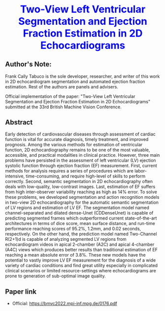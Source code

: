 <h1 align="center" style="color:blue; font-size:32px;">
    <b>Two-View Left Ventricular Segmentation and Ejection Fraction Estimation in 2D Echocardiograms</b>
</h1>

## Author's Note:

Frank Cally Tabuco is the sole developer, researcher, and writer of this work in 2D echocardiogram segmentation and automated ejection fraction estimation. Rest of the authors are panels and advisers.

Official implementation of the paper: "Two-View Left Ventricular Segmentation and Ejection Fraction Estimation in 2D Echocardiograms" submitted at the 33rd British Machine Vision Conference.

## Abstract

Early detection of cardiovascular diseases through assessment of cardiac function is vital for accurate diagnosis, timely treatment, and improved prognosis. Among the various methods for estimation of ventricular function, 2D echocardiography remains to be one of the most valuable, accessible, and practical modalities in clinical practice. However, three main problems have persisted in the assessment of left ventricular (LV) ejection systolic function through ejection fraction (EF) measurement. First, current methods for analysis requires a series of procedures which are labor-intensive, time-consuming, and require high-level of skills to perform correctly. Second, semantic segmentation in 2D echocardiography often deals with low-quality, low-contrast images. Last, estimation of EF suffers from high inter-observer variability reaching as high as 14% error. To solve these problems, we developed segmentation and action recognition models in two-view 2D echocardiography for the automatic semantic segmentation of LV regions and estimation of LV EF. The segmentation model named channel-separated and dilated dense-Unet (CDDenseUnet) is capable of predicting segmented frames which outperformed current state-of-the-art architectures in terms of dice score, mean surface distance, and run-time performance reaching scores of 95.2%, 1.2mm, and 0.02 seconds, respectively. On the other hand, the prediction model named Two-Channel R(2+1)d is capable of analyzing segmented LV regions from echocardiogram videos in apical 2-chamber (A2C) and apical 4-chamber (A4C) views which produces better results than traditional estimation of EF reaching a mean absolute error of 3.8%. These new models have the potential to vastly improve LV EF measurement for the diagnosis of a wide variety of cardiac conditions and find great utility especially in complicated clinical scenarios or limited resource-settings where echocardiograms are prone to generation of sub-optimal image quality.

## Paper link
- Official: https://bmvc2022.mpi-inf.mpg.de/0176.pdf
